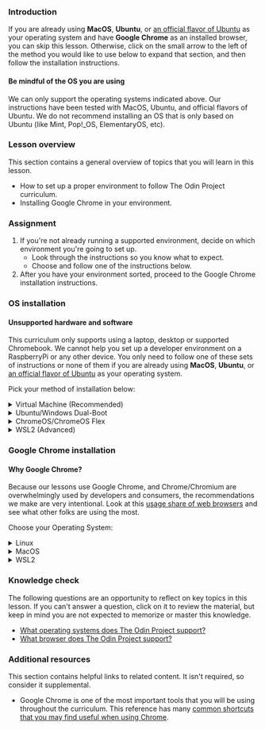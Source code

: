 <!-- TODO: Revisit lesson/heading structure to remove need to disable rules -->
<!-- markdownlint-disable MD024 TOP004 -->

### Introduction

If you are already using **MacOS**, **Ubuntu**, or [an official flavor of Ubuntu](https://ubuntu.com/desktop/flavours) as your operating system and have **Google Chrome** as an installed browser, you can skip this lesson. Otherwise, click on the small arrow to the left of the method you would like to use below to expand that section, and then follow the installation instructions.

<div class="lesson-note lesson-note--warning" markdown="1">

#### Be mindful of the OS you are using

We can only support the operating systems indicated above. Our instructions have been tested with MacOS, Ubuntu, and official flavors of Ubuntu. We do not recommend installing an OS that is only based on Ubuntu (like Mint, Pop!_OS, ElementaryOS, etc).

</div>

### Lesson overview

This section contains a general overview of topics that you will learn in this lesson.

- How to set up a proper environment to follow The Odin Project curriculum.
- Installing Google Chrome in your environment.

### Assignment

<div class="lesson-content__panel" markdown="1">

1. If you're not already running a supported environment, decide on which environment you're going to set up.
   - Look through the instructions so you know what to expect.
   - Choose and follow one of the instructions below.
1. After you have your environment sorted, proceed to the Google Chrome installation instructions.

</div>

### OS installation

<div class="lesson-note lesson-note--warning" markdown="1">

#### Unsupported hardware and software

This curriculum only supports using a laptop, desktop or supported Chromebook. We cannot help you set up a developer environment on a RaspberryPi or any other device. You only need to follow one of these sets of instructions or none of them if you are already using **MacOS**, **Ubuntu**, or [an official flavor of Ubuntu](https://ubuntu.com/desktop/flavours) as your operating system.

</div>

Pick your method of installation below:

<details markdown="block">

<summary class="dropDown-header">Virtual Machine (Recommended)

</summary>

Installing a Virtual Machine (VM) is the easiest and most reliable way to get started creating an environment for web development. A VM is an entire computer emulation that runs inside your current Operating System (OS), like Windows. The main drawback of a VM is that it can be slow because you’re essentially running two computers at the same time. We’ll do a few things to improve its performance.

### Step 1: Download VirtualBox and Xubuntu

Installing a VM is a straightforward process. This guide uses Oracle's VirtualBox program to create and run the VM. This program is open-source, free, and easy to use. What more can you ask for? Now, let's make sure we have everything downloaded and ready for installation.

#### IMPORTANT

Once you have completed these instructions, **you are expected to work entirely in the VM.** Maximize the window, add more virtual monitors if you have them, fire up the Internet Browser in the **Whisker Menu** ![The blue-white rodent Whisker Menu Icon](https://cdn.statically.io/gh/TheOdinProject/curriculum/96d534641514fe4d62aabe2919fac3c52cb286e7/foundations/installations/installations/imgs/00_whisker_icon.png){: .inline-img} on the top left of the desktop. You should not be using anything outside of the VM while working on The Odin Project. If you feel like you have a good understanding after using the VM for a while, and or want to improve your experience, we recommend dual-booting Ubuntu, which there are instructions for below.

#### Step 1.1: Download VirtualBox

[Download VirtualBox for Windows hosts](https://www.virtualbox.org/wiki/Downloads).

#### Step 1.2: Download Xubuntu

There are thousands of distributions of Linux out there, but Xubuntu is undoubtedly one of the most popular and user friendly. When installing Linux on a VM, we recommend downloading [Xubuntu 22.04](https://mirror.us.leaseweb.net/ubuntu-cdimage/xubuntu/releases/22.04/release/). There are a few files listed here, download the one ending in `.iso`. Xubuntu uses the same base software as Ubuntu but has a desktop environment that requires fewer computer resources and is therefore ideal for virtual machines. If you find the download speed slow, consider using a different [mirror for Xubuntu 22.04](https://xubuntu.org/release/22-04/#show-all) as the one linked before is a US one. If you reach the download page and are unsure about what version to choose, it is recommended that you pick the Long-Term Support (LTS) version 22.04 (Jammy Jellyfish). You may be tempted to choose a more recent release, but this version is tried and tested by the Odin Project community and therefore the most reliable option for the purposes of this curriculum.

### Step 2: Install VirtualBox and set up Xubuntu

#### Step 2.1: Install VirtualBox

Installing VirtualBox is very straightforward. It doesn’t require much technical knowledge and is the same process as installing any other program on your Windows computer. Double clicking the downloaded VirtualBox file will start the installation process. If you receive an error about needing Microsoft Visual C++ 2019 Redistributable Package, you can find it on the [official Microsoft Learn page](https://learn.microsoft.com/en-us/cpp/windows/latest-supported-vc-redist?view=msvc-170#visual-studio-2015-2017-2019-and-2022). You most likely want the version with `X64` Architecture (that means 64-bit) - download and install it then try installing VirtualBox again.

During the installation, you’ll be presented with various options. We suggest dropping the Python Support as you don't need it by clicking on the drive icon with an arrow and choosing **Entire feature will be unavailable**:

![The Python option is at the bottom of the list](https://cdn.statically.io/gh/TheOdinProject/curriculum/96d534641514fe4d62aabe2919fac3c52cb286e7/foundations/installations/installations/imgs/01_turn_off_python.png)

This is how your installation window should look like after turning it off:

![You want the Python option to have a scarlet "X" on it](https://cdn.statically.io/gh/TheOdinProject/curriculum/96d534641514fe4d62aabe2919fac3c52cb286e7/foundations/installations/installations/imgs/02_c_install.png)

Make sure you install the application on `C:` drive, as it has tendency to error out otherwise. The virtual machine itself can be installed anywhere but we'll get to that soon.
As the software installs, the progress bar might appear to be stuck; just wait for it to finish.

#### Step 2.2: Prepare VirtualBox for Xubuntu

Now that you have VirtualBox installed, launch the program. Once open, you should see the start screen.

![The VirtualBox start screen](https://cdn.statically.io/gh/TheOdinProject/curriculum/96d534641514fe4d62aabe2919fac3c52cb286e7/foundations/installations/installations/imgs/03_start_screen.png)

Click on the **New** button to create a virtual operating system. Give it a name of **Xubuntu**, if you want the VM installed somewhere else than default `C:` location, change that accordingly in the **Folder** option. This is the place where your virtual disk will reside, so make sure that you've got at least 30GB for that. In **ISO Image** choose **Other** - you'll see a window open for you to find the `.iso` file on your PC. It most likely is in the `Downloads` folder. Leave **Skip Unattended Installation** as it is.

![Half of the options being greyed out is normal. Don't worry about it.](https://cdn.statically.io/gh/TheOdinProject/curriculum/96d534641514fe4d62aabe2919fac3c52cb286e7/foundations/installations/installations/imgs/04_install_start.png)

Continue by pressing **Next** and follow the next steps:

#### Step 2.2.1: Unattended guest OS install setup

You should see a window like this one now:

![No need to worry about the Product Key.](https://cdn.statically.io/gh/TheOdinProject/curriculum/96d534641514fe4d62aabe2919fac3c52cb286e7/foundations/installations/installations/imgs/05_unattended_install.png)

You want to tick the **Guest Additions** and **Install in Background** options and also change your **Username** and **Password** fields to your liking. Note that your username must be all lower-case and no more than 32 characters. If you forget to change the default password, it will be `changeme`. Leave the **Guest Additions ISO**, **Hostname** and **Domain Name** as they are. Continue by pressing **Next**.

#### Step 2.2.2: Hardware

![You might be tempted to give your VM more than 2 processors. Don't.](https://cdn.statically.io/gh/TheOdinProject/curriculum/96d534641514fe4d62aabe2919fac3c52cb286e7/foundations/installations/installations/imgs/06_hardware.png)

In the **Hardware** section of the installation you want to set your **Base Memory** to at least 2048 MB or more if possible - the upper limit is half of your total RAM but 4096 MB with the settings we recommend should give you a smooth experience.

> For example, if you have 8 GB (8192 MB respectively) of RAM, you could allocate up to 4096 MB (1024 MB to 1 GB) to your VM’s operating system. You can Google how to find out how much RAM you have available if you do not know this already. If the VM runs a bit slow, try allocating more memory!

<div class="lesson-note lesson-note--tip" markdown="1">

Difficulty converting your Gigabytes (GB) into Megabytes (MB)? 1 GB of RAM is equal to 1024 MB. Therefore, you can say that **8 GB = 8 x 1024 = 8192 MB.**

</div>

As for **Processors** you want this to be at 2 and no more. Leave **Enable EFI (special OSes only)** as it is - that is **unchecked** - and click **Next** to continue.

#### Step 2.2.3: Virtual hard disk

![Don't Pre-allocate Full Size.](https://cdn.statically.io/gh/TheOdinProject/curriculum/96d534641514fe4d62aabe2919fac3c52cb286e7/foundations/installations/installations/imgs/07_virtual_hard_disk.png)

Now, you want to leave all the settings as they are besides the **Disk Size**, we recommend giving the VM **at least 30GB** of space. Reminder that this disk will be created in the folder that you've specified on the very first step of the VM creation process but nonetheless, the disk can be moved and resized in the future if needed.

#### Step 2.2.4: Begin the unattended installation

Click **Next** to be taken to a **Summary** page, on which you can click **Finish** to begin the process of unattended installation. The neat thing about it? It installs the OS and GuestAdditions on its own, without your input! Just let it do its own thing, you will know it is finished when you will see a login screen like this one in the **Preview** section:

![The Preview section is in the top right of VirtualBox window.](https://cdn.statically.io/gh/TheOdinProject/curriculum/96d534641514fe4d62aabe2919fac3c52cb286e7/foundations/installations/installations/imgs/08_preview_login.png)

Just click the green arrow called **Show** and you'll be presented with a VM window and the login screen. Log in with the password you've set up during the installation process and we'll have one bit of configuration left to do.

It is possible that you'll receive an error like this one after clicking **Finish**:

![The error shows up on the right side of the VirtualBox window and can be a little differently worded.](https://cdn.statically.io/gh/TheOdinProject/curriculum/96d534641514fe4d62aabe2919fac3c52cb286e7/foundations/installations/installations/imgs/09_virtualization_error.png)

It means you have to [enable virtualization in your computer’s BIOS/UEFI settings](https://access.redhat.com/documentation/en-us/red_hat_enterprise_linux/7/html/virtualization_deployment_and_administration_guide/sect-troubleshooting-enabling_intel_vt_x_and_amd_v_virtualization_hardware_extensions_in_bios). [Alternative instructions for enabling virtualization in BIOS/UEFI settings](https://wiki.2n.com/faqac/en/virtualizace-vt-x-amd-v-povoleni-virtualizace-na-vasem-pocitaci-pro-spusteni-2n-access-commander-100572533.html). If you have an AMD CPU, you're probably looking for something called `SVM` to enable, for Intel CPUs, `Intel Virtualization Technology`. The error should tell you what it is looking for. After you deal with it, just **Start** the machine and let things happen, you'll know that the process has finished when you see a login screen:

![You can already make your VM full screen or just maximize the window.](https://cdn.statically.io/gh/TheOdinProject/curriculum/96d534641514fe4d62aabe2919fac3c52cb286e7/foundations/installations/installations/imgs/10_login_screen.png)

### Step 3: Setting correct sudo permissions

Due to how the unattended installation is configured by VirtualBox, your account doesn't have proper `sudo` permissions. Think of them as the equivalent to `Run as administrator` on your Windows machine - you can imagine why it would be important to have them in order.

#### Step 3.1: Navigate to users and group

First, if you haven't already, login with the username and password created earlier, then click on the ![The blue-white rodent Whisker Menu Icon](https://cdn.statically.io/gh/TheOdinProject/curriculum/96d534641514fe4d62aabe2919fac3c52cb286e7/foundations/installations/installations/imgs/00_whisker_icon.png){: .inline-img} in top left of your window, afterwards type in `Users` and you should see `Users and Groups` show up. Click on it.

![It should be the top option you see. It is possible that due to localization it'll be called differently - try using the term in your language then.](https://cdn.statically.io/gh/TheOdinProject/curriculum/96d534641514fe4d62aabe2919fac3c52cb286e7/foundations/installations/installations/imgs/11_users_and_groups.png)

#### Step 3.2: Manage groups

In the window that just came up you want to click on **Manage Groups**, click somewhere on the list and type `sudo` on your keyboard. That should bring you to the `sudo` entry like in the picture:

![You will find the search functionality like this in many corners of Xubuntu.](https://cdn.statically.io/gh/TheOdinProject/curriculum/96d534641514fe4d62aabe2919fac3c52cb286e7/foundations/installations/installations/imgs/12_sudo_group.png)

#### Step 3.2: Add yourself to sudo

With `sudo` selected, click **Properties** and in the window that shows up tick your user's name like this:

![No need to touch anything else.](https://cdn.statically.io/gh/TheOdinProject/curriculum/96d534641514fe4d62aabe2919fac3c52cb286e7/foundations/installations/installations/imgs/13_sudo_properties.png)

And then click **OK**. You will be greeted with a password prompt - it's the same one you logged in with.

#### Step 3.3: Reboot your VM

Now that this is all done, you can close those windows and reboot your VM. You can open a `Terminal` window by doing <kbd>Ctrl</kbd> + <kbd>Alt</kbd> + <kbd>T</kbd> and type in `reboot` and then press <kbd>Enter</kbd> to execute the command. Alternatively, you can click on the ![The blue-white rodent Whisker Menu Icon](https://cdn.statically.io/gh/TheOdinProject/curriculum/96d534641514fe4d62aabe2919fac3c52cb286e7/foundations/installations/installations/imgs/00_whisker_icon.png){: .inline-img}, then click on the power icon in bottom right and pick **Restart**.

![You might want to take note of other options that you see in this menu.](https://cdn.statically.io/gh/TheOdinProject/curriculum/96d534641514fe4d62aabe2919fac3c52cb286e7/foundations/installations/installations/imgs/14_logout.png)

![Not the most exciting of menus, but take note of the Shut Down option.](https://cdn.statically.io/gh/TheOdinProject/curriculum/96d534641514fe4d62aabe2919fac3c52cb286e7/foundations/installations/installations/imgs/15_restart.png)

#### Step 3.4: Test your newly gained sudo privileges

Now that you have access to `sudo`, we can use this to update our Xubuntu through the `Terminal`. Open the `Terminal` and use these commands, one after another:

<div class="lesson-note lesson-note--tip" markdown="1">

#### A note on typing passwords in the terminal

When using a command in the terminal that requires you to enter your password for authentication (such as sudo), you will notice that the characters aren't visible as you type them. While it might seem like the terminal isn’t responding, don’t worry!

This is a security feature to protect confidential information, like how password fields on websites use asterisks or dots. By not displaying the characters you write, the terminal keeps your password secure.

You can still enter your password as normal and press Enter to submit it.

</div>

```bash
sudo apt update
sudo apt upgrade
```

You will be asked for your password after using the first one - type it in and use <kbd>Enter</kbd> to provide your terminal with the password. There is no visual feedback about what you're typing in but you are indeed doing so.

After `sudo apt upgrade` runs for a while you will be asked whether you want to install things - do so to update your machine. If you have any issues, do not hesitate to come over to our [Discord server](https://discord.gg/V75WSQG) and ask for help in the `#virtualbox-help` channel.

### Step 4: Understand your new VM

#### Step 4.1: Close TOP in the Windows browser and open the website in your VM

From now on, stick with The Odin Project (TOP) website within your VM and follow the Linux instructions provided. The curriculum will often require you to copy and paste code between the lesson and your coding space, as well as the terminal. This won't work smoothly if you switch between the VM and Windows because they are entirely separate environments.

**Remember:** For the remainder of the TOP curriculum, refer to the Linux instructions only.

Here are some tips to help you get started in a virtual environment:

- Enable the toolbar in your VM settings - there are useful options there that you might want to play around with, especially the ones concerning full screen or multiple displays. To do so, click on **Settings** and then navigate to **User Interface** and finally tick **Show at Top of Screen**.
  ![It's a good idea to look around the settings overall to get a feel of what's possible.](https://cdn.statically.io/gh/TheOdinProject/curriculum/96d534641514fe4d62aabe2919fac3c52cb286e7/foundations/installations/installations/imgs/16_toolbar.png)
- All your work should happen in the VM. You will install everything you need for coding, including your text editor, language environments and various tools inside the VM. The Xubuntu installation inside of your VM also comes with a web browser pre-installed but we'll be installing Chrome shortly.
- To install software on your VM, you will follow the Linux (Ubuntu) installation instructions from inside the Xubuntu VM.
- You might need to take screenshots when asking for help on our Discord, here's how depending on where you use it:
  - **Inside the VM:** you can use <kbd>Shift</kbd> + <kbd>PrtSrc</kbd> to take screenshots of portion of your screen. Alternatively, you can click the **Whisker Menu** and type in **Screenshot**, in which you can choose to take a screenshot of your entire screen, the current window you are on or to select a certain area to capture.
  - **On your host (Windows):** you can use a shortcut of the Host Key (<kbd>Right Ctrl</kbd> + <kbd>E</kbd>) or click **View -> Take Screenshot** for a full screenshot. A different way would be unfocusing your VM window by clicking outside of it and then using the regular Windows shortcut of <kbd>Windows key</kbd> + <kbd>Shift</kbd> + <kbd>S</kbd> to take screenshots of portion of your screen.
- **Remember:** all of the development that you'll do related to TOP should be done in the VM.
- We recommend going full screen (**View -> Full-screen Mode**) and forgetting about your host OS (Windows). For best performance, close all programs inside of your host OS when running your VM.
- To add additional monitors, shut down the VM and go to the **Display** tab in the VirtualBox settings of the VM and increase the monitor count. Now, with the VM running, clicking **View -> Virtual Screen 2 -> Enable**. You can run fullscreen with multiple monitors, but it may ask for more **Video Memory**, which you should have increased when adding more monitors. **Make sure you enable your Virtual Screens in windowed mode before going fullscreen, otherwise they won't work.** Upon exiting fullscreen, your secondary display may close. You can reopen it with these instructions.

#### Frequent issues/questions

- If upon trying to start the VM you only get a black screen, close and `power off` the VM, click **Settings -> Display** in VirtualBox and make sure **Enable 3D Acceleration** is UNCHECKED, and Video memory is set to **AT LEAST 128MB**.
- Running out of space? Look at these [instructions for increasing VM disk space from the TOP Discord server](https://discord.com/channels/505093832157691914/690588860085960734/1015965403572351047).
- Are you using a touchscreen? [Watch a video on how to enable touchscreen controls for VirtualBox](https://www.youtube.com/watch?v=hW-iyHHoDy4).

- **VM performance tips**:
  - When running the VM, minimize your Windows activity. You probably want to be plugged into power as well if you're using a laptop.
  - Make sure your processors are set to only 2 and the Memory you've given your VM is at most half of your total RAM but at least 2GB. If you can't spare the 2GB, dual boot.
  - If videos lag in the VM, make sure to max out Video Memory to whatever you can or alternatively play them on your Windows if your machine can handle it. Disable 3D Acceleration if you have it enabled.
  - Do look out for the ![Icon with a green turtle and a V](https://cdn.statically.io/gh/TheOdinProject/curriculum/96d534641514fe4d62aabe2919fac3c52cb286e7/foundations/installations/installations/imgs/17_turtle.png){: .inline-img} icon in the bottom right of your VM window. This signifies that something called Hyper-V is turned on. A thread on the VirtualBox forums describes [how to turn off Hyper-V completely](https://forums.virtualbox.org/viewtopic.php?f=25&t=99390). You want to have the icon of a chip with a V ![Icon of a chip with a V](https://cdn.statically.io/gh/TheOdinProject/curriculum/96d534641514fe4d62aabe2919fac3c52cb286e7/foundations/installations/installations/imgs/18_vboxV.png){: .inline-img} icon instead. If you don’t see either of these icons in the bottom right, you have to exit full screen mode to see them.
  - If your performance is still lacking, go for a dual boot as this will make sure you're using all of your specs for one OS only, thus improving your experience significantly.
- If your scroll wheel behaves oddly in Google Chrome and/or in other applications and you have gone through VM performance tips to make sure your VM is working as intended, look into [whether your version of Guest Additions is correct](https://discord.com/channels/505093832157691914/690588860085960734/1195697147123867668).

### Step 5: Safely shutting down your VM

You don't pull the plug on your everyday use computer, right? Why would you do the same to your virtual computer? When you click the X button and just close out your VM, you might as well say goodbye to your files. In this section, you'll understand three ways you can shut off your VM.

#### Option 1 - Shutting down from inside the VM with UI

Clicking on the **Whisker Menu** ![The blue-white rodent Whisker Menu Icon](https://cdn.statically.io/gh/TheOdinProject/curriculum/96d534641514fe4d62aabe2919fac3c52cb286e7/foundations/installations/installations/imgs/00_whisker_icon.png){: .inline-img} and clicking the power icon will give you several options on how to modify your session, including **Shutting Down**. Yep, that's the same place you might've used to **Restart** before!

#### Option 2 - Shutting down from inside the VM with the terminal

Typing `poweroff` inside the terminal will do in this case. Your system will immediately shutdown.

#### Option 3 - Shutting down from outside the VM

The last way to accomplish this goal of safely shutting down is by using the VM interface. Clicking on the File tab and hitting the close button (which also has a Power Icon) will bring up a popup titled **Close Virtual Machine**. This popup asks if you want to **Save the machine state**, **Send the shutdown signal**, or **Power off the machine**.

![VM File Menu](https://cdn.statically.io/gh/TheOdinProject/curriculum/96d534641514fe4d62aabe2919fac3c52cb286e7/foundations/installations/installations/imgs/19_vbox_close.png)

![Close Virtual Machine Menu](https://cdn.statically.io/gh/TheOdinProject/curriculum/96d534641514fe4d62aabe2919fac3c52cb286e7/foundations/installations/installations/imgs/20_send_shutdown.png)

To be safe, click the **Send the shutdown signal** radio and hit OK. This will safely power down your VM and your files will not get corrupted.

</details>

<details markdown="block">

<summary class="dropDown-header">Ubuntu/Windows Dual-Boot

</summary>

### Read this entire section before starting

Dual-booting provides two operating systems on your computer that you can switch between with a simple reboot. One OS will not modify the other unless you explicitly tell it to do so. Before you continue, be sure to back up any important data and to have a way to ask for help. If you get lost, scared, or stuck, we're here to help in the [Odin Tech Support chat room](https://discordapp.com/channels/505093832157691914/514204667245363200). Come say "Hi"!

### Step 1: Download Ubuntu

First, you need to download the version of Ubuntu you want to install on your computer. Ubuntu comes in different versions ("flavors"), but we suggest the standard desktop [Ubuntu](https://releases.ubuntu.com/22.04/). If you're using an older computer, we recommend [Xubuntu](https://xubuntu.org/release/22-04/). Be sure to download the 64-bit version of Ubuntu or Xubuntu. If you reach the download page and are unsure about what version to choose, it is recommended that you pick the Long-Term Support (LTS) version 22.04 (Jammy Jellyfish). You may be tempted to choose a more recent release, but this version is tried and tested by the Odin Project community and therefore the most reliable option for the purposes of this curriculum.

### Step 2: Create a bootable flash drive

Next, follow the guide on [how to create an Ubuntu Live USB in Windows](https://itsfoss.com/create-live-usb-of-ubuntu-in-windows/) to create a bootable flash drive so that you can install Ubuntu on your hard drive. If you don't have a flash drive, you can also use a CD or DVD.

Note: You can use this method to try out [different flavors of Ubuntu](https://www.ubuntu.com/download/flavours) if you'd like. These images allow you to try out different flavors without committing to an installation. Be aware that running the OS from a flash drive will cause the OS to be slow and can decrease the life of your flash drive.

### Step 3: Install Ubuntu

#### Step 3.1: Boot from the flash drive

First, you need to boot Ubuntu from your flash drive. The exact steps may vary, but in general, you will need to do the following:

- Insert the flash drive into the computer.
- Reboot the computer.
- Select the flash drive as the bootable device instead of the hard drive.

For example, on a Dell computer, you would need to plug in the flash drive, reboot the computer, and press the F12 key while the computer is first booting up to bring up the boot menu. From there, you can select to boot from the flash drive. Your computer may not be exactly the same, but Google can help you figure it out.

#### Step 3.2: Install Ubuntu

If you would like to test out the version of Ubuntu on the flash drive, click 'Try me'. When you have found a flavor of Ubuntu you like, click 'Install' and continue to the next step.

Installing Ubuntu is where the real changes start happening on your computer. The default settings are mostly perfect, but be sure to **"Install Ubuntu alongside Windows"** and change the allocated disk space allowed for Ubuntu to 30 GB (or more if you can).

For step-by-step instructions, please follow [how to install Ubuntu 22.04 and dual boot alongside Windows 10](https://medium.com/linuxforeveryone/how-to-install-ubuntu-20-04-and-dual-boot-alongside-windows-10-323a85271a73).

### Intel RST (Rapid Storage Technology)

If you encounter an error requesting you to disable **Intel RST** while attempting to install Ubuntu, follow this [workaround to install Ubuntu 22.04 with Intel RST systems](https://askubuntu.com/questions/1233623/workaround-to-install-ubuntu-20-04-with-intel-rst-systems/1233644#1233644), specifically **Choice #2**. The process forces Windows to boot into safemode after you switch your motherboard storage driver to work with Ubuntu. Once it boots into Windows, the forced-on safemode is disabled and you are free to attempt an installation of Ubuntu once again.

</details>

<details markdown="block">

<summary class="dropDown-header">ChromeOS/ChromeOS Flex

</summary>

With the recent addition of being able to run a Linux terminal, the ChromeOS platform has been opened up to the ability to install native Linux applications. If you wish to use your Chromebook to complete The Odin Project, you will need to ensure you meet a couple requirements:

1. You have a supported Chromebook:
   - [Official Chromebooks](https://www.chromium.org/chromium-os/chrome-os-systems-supporting-linux)
   - [ChromeOS Flex Chromebooks](https://support.google.com/chromeosflex/answer/11513094)
1. [You are able to set up Linux on your Chromebook](https://support.google.com/chromebook/answer/9145439?hl=en).

Once you have successfully met both of these requirements, you should be able to follow along with the Linux instructions throughout the entire curriculum.

</details>

<details markdown="block">

<summary class="dropDown-header">WSL2 (Advanced)</summary>

Using WSL2 is a quick and easy way to get started with using Linux, allowing you to run a Linux distribution from within Windows. WSL2 is available on Windows 10 version 2004 and higher (Build 19041 and higher) and Windows 11.

To make it clear: you are going to be using a different OS, this is not a way to avoid using Linux. Due to how WSL2 is integrated with Windows it often causes significant confusion to new learners. Use the Virtual Machine if you want a clear separation between your Windows and Linux so the curriculum is easier to follow.

<div class="lesson-note" markdown="1">

#### WSL2 and Linux instructions

Because WSL2 is a full-fledged Linux distribution, almost everything that the curriculum teaches about Linux is also applicable to WSL2. In future lessons, whenever there are instructions that differ by OS, you should follow the Linux instructions, unless the lesson includes WSL2-specific instructions.

</div>

### Step 1: Installations

#### Step 1.1: Installing WSL2

- Open PowerShell in administrator mode by searching for it in your applications, right clicking the top option, and then selecting run as administrator. You might get a prompt asking if you want to allow Windows Powershell to make changes to your device: click yes.
- Enter the following command

  ```powershell
  wsl --install
  ```

- After a few minutes you'll be prompted to reboot your computer; do so.
- You should see an open Powershell window, prompting you to enter a username and a password. Your username should be lowercase, but can otherwise be whatever suits you. You'll also need to enter a new password.
- When entering your password you might notice that you aren't seeing any visual feedback. This is a standard security feature in Linux, and will also happen in all future cases where you need to enter a password. Just type your password and hit <kbd>Enter</kbd>.

#### Step 1.2.1: Install Windows Terminal (Windows 10 only)

Windows Terminal is a terminal application that lets you more easily customize and run terminals, as well as supporting multiple tabs which can each run their own different terminals.

- [Install Windows Terminal](https://learn.microsoft.com/en-us/windows/terminal/install) by using the direct install option.

#### Step 1.2.2: Setting WSL2 as default (Optional)

Unless you are regularly using other terminals on your computer we recommend that you set WSL2 as the default terminal program when you open Windows Terminal.

- Open Windows Terminal by searching for terminal in your applications.
- Click the dropdown next to the new tab button (at the top of the windows), and select Settings.
- You should see a Default Profile option with a dropdown next to it.
- In the dropdown select Ubuntu.
- Click save at the bottom of the page.

### Step 2 Opening WSL2

On Windows there are three primary ways to open WSL2.

- If you set Windows Terminal to open a Ubuntu terminal by default you can start a new WSL2 session by opening the terminal app.
- Otherwise you can open Windows Terminal, click the dropdown next to the new tab button (at the top of the windows), and select Ubuntu.
- If you search for Ubuntu in the application search bar you should see a application titled Ubuntu; open it to start a new terminal session.

<div class="lesson-note lesson-note--tip" markdown="1">

You might notice when you open WSL2 via Windows Terminal, you'll see a window with a different color scheme and a different icon compared to opening a terminal through Ubuntu in your applications. This is because Windows Terminal comes with a default color scheme for Ubuntu meant to emulate how a real Ubuntu terminal looks. This difference is purely cosmetic, and there is no practical difference between the two.

</div>

<div class="lesson-note lesson-note--warning" markdown="1">

When opening your WSL2 terminal ensure that you do not see `/mnt/c` at the start of the line. `/mnt/c` is where your Windows installation lives when working within WSL2, and messing around there can have unintended consequences.

</div>

</details>

### Google Chrome installation

#### Why Google Chrome?

Because our lessons use Google Chrome, and Chrome/Chromium are overwhelmingly used by developers and consumers, the recommendations we make are very intentional.
Look at this [usage share of web browsers](https://en.wikipedia.org/wiki/Usage_share_of_web_browsers#Summary_tables) and see what other folks are using the most.

Choose your Operating System:

<details markdown="block">

<summary class="dropDown-header">Linux</summary>

#### Step 1: Download Google Chrome

- Open your **Terminal**
- Run the following command to download latest **Google Chrome** `.deb` package

```bash
wget https://dl.google.com/linux/direct/google-chrome-stable_current_amd64.deb
```

<div class="lesson-note" markdown="1">

#### Copy and paste keyboard shortcuts

You have probably noticed that the common keyboard shortcut: <kbd>Ctrl</kbd> + <kbd>V</kbd> to paste something doesn't work in the terminal. In order to paste your text input into your terminal you can use: <kbd>Ctrl</kbd> + <kbd>Shift</kbd> + <kbd>V</kbd> keyboard shortcut combination, instead. It is also very handy to know that the: <kbd>Ctrl</kbd> + <kbd>Shift</kbd> + <kbd>C</kbd> keyboard combination will copy any highlighted text from your terminal, which can then be pasted later.

</div>

#### Step 2: Install Google Chrome

- Enter the following command in your terminal to install **Google Chrome** `.deb` package

  ```bash
  sudo apt install ./google-chrome-stable_current_amd64.deb
  ```

- Enter your password, if needed

<div class="lesson-note lesson-note--tip" markdown="1">

#### A note on typing passwords in the terminal

When using a command in the terminal that requires you to enter your password for authentication (such as sudo), you will notice that the characters aren't visible as you type them. While it might seem like the terminal isn’t responding, don’t worry!

This is a security feature to protect confidential information, like how password fields on websites use asterisks or dots. By not displaying the characters you write, the terminal keeps your password secure.

You can still enter your password as normal and press Enter to submit it.

</div>

<div class="lesson-note lesson-note--tip" markdown="1">

You might see a notice starting with `N: Download is performed unsandboxed (...)`. You don't need to worry about it. [You can read a Reddit post for more information.](https://www.reddit.com/r/linux4noobs/comments/ux6cwx/comment/i9x2twx/)

</div>

#### Step 3: Delete the installer file

```bash
rm google-chrome-stable_current_amd64.deb
```

#### Step 4: Using Google Chrome

You can start chrome in two ways:

- Click **Google Chrome** from the Applications menu
- **Or**, use the `google-chrome` command from the terminal

```bash
google-chrome
```

<div class="lesson-note lesson-note--tip" markdown="1">

Chrome is going to use this terminal to output various messages and won't let you run other commands. Don't worry about those messages. If you want to use the same terminal that you run Chrome in for other commands, use `google-chrome &` instead.

</div>

</details>

<details markdown="block">

<summary class="dropDown-header">MacOS</summary>

#### Step 1: Download Google Chrome

- Visit [Google Chrome download page](https://www.google.com/chrome/)
- Click **Download Chrome for Mac**

#### Step 2: Install Google Chrome

- Open the **Downloads** folder
- Double click the file **googlechrome.dmg**
- Drag the Google Chrome icon to the **Applications** folder icon

#### Step 3: Delete the installer file

- Open **Finder**
- Click the **arrow** next to Google Chrome in the sidebar
- Go to the **Downloads** folder
- Drag **googlechrome.dmg** to the trash

#### Step 4: Using Google Chrome

- Go to your **Applications** folder
- Double click **Google Chrome**

</details>

<details markdown="block">

<summary class="dropDown-header">WSL2</summary>

WSL does not have a graphical user interface (GUI) like Windows, so this step will guide you through installing Google Chrome for Windows instead. Later on, we'll cover how you can use the Windows installed Chrome to preview your work that lives within WSL.

#### Step 1: Download Google Chrome

- Visit [Google Chrome download page](https://www.google.com/chrome/).
- Click **Download Chrome**.

#### Step 2: Install Google Chrome

- Open the **Downloads** folder.
- Double click the file **ChromeSetup.exe** to start the install.

#### Step 3: Using Google Chrome

- Search for **Google Chrome** in your Start Menu.
- Click **Google Chrome** to start the application.

#### Optional: Delete the installer file

- Open the **Downloads** folder.
- Select the **ChromeSetup.exe** file and hit the Delete key, or drag it the Recycling Bin.

</details>

### Knowledge check

The following questions are an opportunity to reflect on key topics in this lesson. If you can't answer a question, click on it to review the material, but keep in mind you are not expected to memorize or master this knowledge.

- [What operating systems does The Odin Project support?](#os-installation)
- [What browser does The Odin Project support?](#google-chrome-installation)

### Additional resources

This section contains helpful links to related content. It isn't required, so consider it supplemental.

- Google Chrome is one of the most important tools that you will be using throughout the curriculum. This reference has many [common shortcuts that you may find useful when using Chrome](https://support.google.com/chrome/answer/157179?hl=en&co=GENIE.Platform%3DDesktop#zippy=%2Ctab-window-shortcuts).
